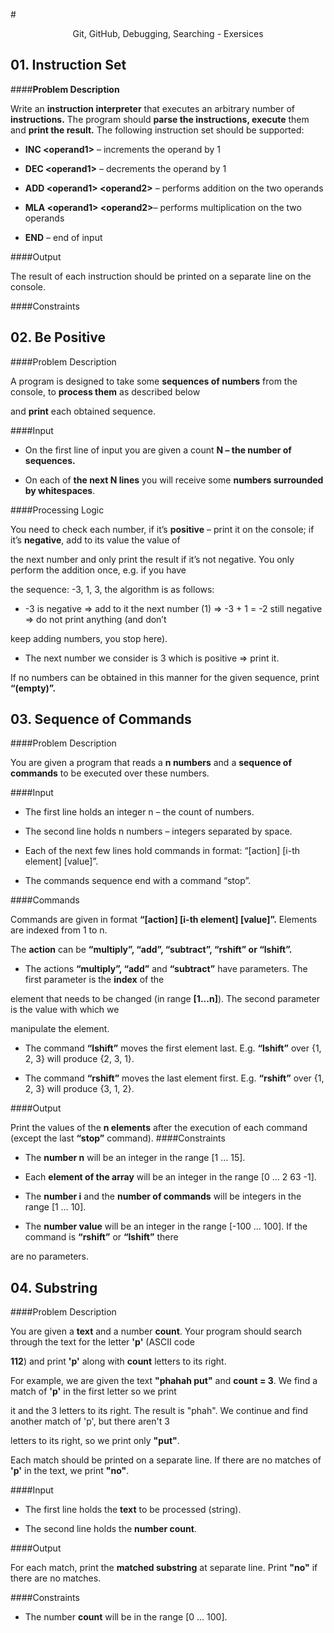 #<p align="center"> Git, GitHub, Debugging, Searching - Exersices <p>

## 01. **Instruction Set**

####**Problem Description**

Write an **instruction interpreter** that executes an arbitrary number of **instructions.** The program should **parse the
 instructions, execute** them and **print the result.** The following instruction set should be supported:

- **INC &lt;operand1&gt;** – increments the operand by 1

- **DEC &lt;operand1&gt;** – decrements the operand by 1

+ **ADD &lt;operand1&gt; &lt;operand2&gt;** – performs addition on the two operands

- **MLA &lt;operand1&gt; &lt;operand2&gt;**– performs multiplication on the two operands

- **END** – end of input

####Output

The result of each instruction should be printed on a separate line on the console.

####Constraints

## 02. **Be Positive**

####Problem Description

A program is designed to take some **sequences of numbers** from the console, to **process them** as described below

and **print** each obtained sequence.

####Input

- On the first line of input you are given a count **N – the number of sequences.**

- On each of **the next N lines** you will receive some **numbers surrounded by whitespaces**.

####Processing Logic

You need to check each number, if it’s **positive** – print it on the console; if it’s **negative**, add to its value the value of

the next number and only print the result if it’s not negative. You only perform the addition once, e.g. if you have

the sequence: -3, 1, 3, the algorithm is as follows:

- -3 is negative =&gt; add to it the next number (1) =&gt; -3 + 1 = -2 still negative =&gt; do not print anything (and don’t

keep adding numbers, you stop here).

- The next number we consider is 3 which is positive =&gt; print it.

If no numbers can be obtained in this manner for the given sequence, print **“(empty)”.**

## 03. Sequence of Commands

####Problem Description

You are given a program that reads a **n numbers** and a **sequence of commands** to be executed over these numbers.

####Input

- The first line holds an integer n – the count of numbers.

- The second line holds n numbers – integers separated by space.

- Each of the next few lines hold commands in format: “[action] [i-th element] [value]”.

- The commands sequence end with a command “stop”.

####Commands

Commands are given in format **“[action] [i-th element] [value]”.** Elements are indexed from 1 to n.

The **action** can be **“multiply”, “add”, “subtract”, “rshift” or “lshift”.**

- The actions **“multiply”, “add”** and **“subtract”** have parameters. The first parameter is the **index** of the

element that needs to be changed (in range **[1...n]**). The second parameter is the value with which we

manipulate the element.

- The command **“lshift”** moves the first element last. E.g. **“lshift”** over {1, 2, 3} will produce {2, 3, 1}.

- The command **“rshift”** moves the last element first. E.g. **“rshift”** over {1, 2, 3} will produce {3, 1, 2}.

####Output

Print the values of the **n elements** after the execution of each command (except the last **“stop”** command).
####Constraints

- The **number n** will be an integer in the range [1 … 15].

- Each **element of the array** will be an integer in the range [0 … 2 63 -1].

- The **number i** and the **number of commands** will be integers in the range [1 … 10].

- The **number value** will be an integer in the range [-100 … 100]. If the command is **“rshift”** or **“lshift”** there

are no parameters.

## 04. Substring 
####Problem Description

You are given a **text** and a number **count**. Your program should search through the text for the letter **&#39;p&#39;** (ASCII code

**112**) and print **&#39;p&#39;** along with **count** letters to its right.

For example, we are given the text **&quot;phahah put&quot;** and **count = 3**. We find a match of **&#39;p&#39;** in the first letter so we print

it and the 3 letters to its right. The result is &quot;phah&quot;. We continue and find another match of &#39;p&#39;, but there aren&#39;t 3

letters to its right, so we print only **&quot;put&quot;**.

Each match should be printed on a separate line. If there are no matches of **&#39;p&#39;** in the text, we print **&quot;no&quot;**.

####Input

- The first line holds the **text** to be processed (string).

- The second line holds the **number count**.

####Output

For each match, print the **matched substring** at separate line. Print **&quot;no&quot;** if there are no matches.

####Constraints

- The number **count** will be in the range [0 ... 100].